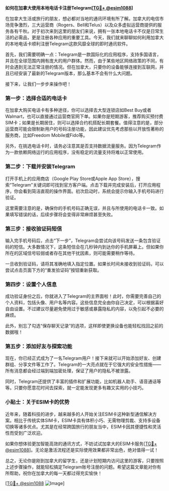 **如何在加拿大使用本地电话卡注册Telegram[[TG💪+ @esim1088](https://t.me/s/esim1088)]**

在加拿大生活或旅行的朋友，想必都对当地的通讯环境有所了解。加拿大的电信市场竞争激烈，三大运营商（Rogers、Bell和Telus）以及众多虚拟运营商提供的服务各有千秋。对于初次来到这里的朋友们来说，拥有一张本地电话卡不仅是日常生活的必需品，更是注册各种应用的重要工具。今天，我们就来聊聊如何利用加拿大的本地电话卡顺利注册Telegram这款风靡全球的即时通讯软件。

首先，我们需要明确一点：Telegram是一款国际化的应用程序，支持多国语言，并且在全球范围内拥有庞大的用户群体。然而，由于某些地区网络政策的不同，有时会遇到无法正常注册的情况。但在加拿大，只要你的设备能够连接到互联网，并且已经安装了最新的Telegram版本，那么基本不会有什么大问题。

接下来，让我们一步步来操作吧！

### 第一步：选择合适的电话卡

在加拿大购买电话卡有多种途径，你可以选择去大型连锁店如Best Buy或者Walmart，也可以直接通过运营商官网下单。如果你是短期游客，推荐购买预付费SIM卡；如果是长期居住，则可以选择合约机搭配长期套餐。值得注意的是，部分运营商可能会限制新用户的号码注册功能，因此建议优先考虑那些以开放性著称的服务商，比如Freedom Mobile或Fido等。

另外，在挑选电话卡时，请务必注意其是否支持数据流量服务。因为Telegram作为一款依赖网络运行的应用程序，没有稳定的流量支持将难以正常使用。

### 第二步：下载并安装Telegram

打开手机上的应用商店（Google Play Store或Apple App Store），搜索“Telegram”关键词即可找到官方客户端。点击下载并完成安装后，打开应用程序，你会看到简洁直观的操作界面。初次启动时，系统会提示你输入手机号码进行验证。

这里需要注意的是，确保你的手机号码正确无误，并且与所使用的电话卡一致。如果填写错误的话，后续步骤将会变得非常麻烦甚至失败。

### 第三步：接收验证码短信

输入完手机号码后，点击“下一步”，Telegram会尝试向该号码发送一条包含验证码的短信。大多数情况下，这条短信会在几秒钟内到达你的手机屏幕上。但如果你所在的区域信号较弱或者存在其他干扰因素，则可能需要稍作等待。

一旦收到验证码，请将其准确地填入指定位置。如果长时间未接收到验证码，可以尝试点击页面下方的“重发验证码”按钮重新获取。

### 第四步：设置个人信息

成功验证身份之后，你就进入了Telegram的主界面啦！此时，你需要完善自己的个人资料，包括头像、用户名等内容。这些信息完全由你自己决定，可以根据喜好自由设置。不过建议尽量避免使用过于敏感或暴露隐私的内容，以免引起不必要的麻烦。

此外，别忘了勾选“保存聊天记录”的选项，这样即使更换设备也能轻松找回之前的数据哦！

### 第五步：添加好友与探索功能

现在，你已经正式成为了一名Telegram用户！接下来就可以开始添加好友、创建群组、分享文件等工作了。Telegram的一大亮点就在于它强大的安全性措施——所有消息都会经过端到端加密处理，保证了用户的隐私不被泄露。

同时，Telegram还提供了丰富的插件和扩展功能，比如机器人助手、语音通话等等。只要你愿意花时间去探索，就一定能发现更多有趣又实用的小技巧。

### 小贴士：关于ESIM卡的优势

近年来，随着科技的进步，越来越多的人开始关注ESIM卡这种新型通信解决方案。相比于传统实体SIM卡，ESIM卡具有体积小巧、无需物理剪裁、支持多设备切换等诸多优点。尤其是在经常跨国旅行的朋友当中，ESIM卡因其便捷性和灵活性而受到广泛欢迎。

如果你想体验更加智能高效的通讯方式，不妨试试加拿大的ESIM卡服务[[TG💪+ @esim1088](https://t.me/s/esim1088)]。无论是激活流程还是实际使用效果都非常出色，绝对值得一试！

总之，无论你是刚到加拿大的留学生，还是计划短期内访问这里的游客，只要按照上述步骤操作，就能轻松搞定Telegram账号注册的问题。希望这篇文章能对你有所帮助，祝你在加拿大的每一天都过得充实愉快！

[[TG💪+ @esim1088](https://t.me/s/esim1088) ![Image](https://i.postimg.cc/4NQfJmqS/Snipaste-2025-05-13-00-14-12.png)]
